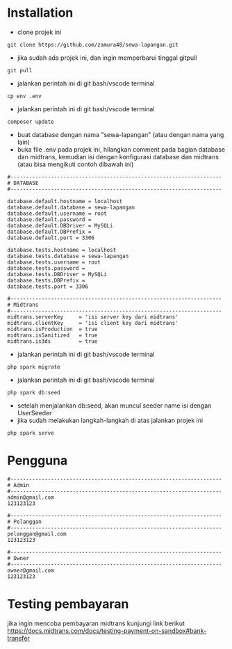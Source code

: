 # Installation
- clone projek ini
```clone
git clone https://github.com/zamura48/sewa-lapangan.git
```

- jika sudah ada projek ini, dan ingin memperbarui tinggal gitpull
```clone
git pull
```

- jalankan perintah ini di git bash/vscode terminal
```cpenv
cp env .env
```

- jalankan perintah ini di git bash/vscode terminal
```composerupdate
composer update
```

- buat database dengan nama "sewa-lapangan" (atau dengan nama yang lain)
- buka file .env pada projek ini, hilangkan comment pada bagian database dan midtrans, kemudian isi dengan konfigurasi database dan midtrans (atau bisa mengikuti contoh dibawah ini)
```env
#--------------------------------------------------------------------
# DATABASE
#--------------------------------------------------------------------

database.default.hostname = localhost
database.default.database = sewa-lapangan
database.default.username = root
database.default.password = 
database.default.DBDriver = MySQLi
database.default.DBPrefix =
database.default.port = 3306

database.tests.hostname = localhost
database.tests.database = sewa-lapangan
database.tests.username = root
database.tests.password = 
database.tests.DBDriver = MySQLi
database.tests.DBPrefix =
database.tests.port = 3306

#--------------------------------------------------------------------
# Midtrans
#--------------------------------------------------------------------
midtrans.serverKey     = 'isi server key dari midtrans'
midtrans.clientKey     = 'isi client key dari midtrans'
midtrans.isProduction  = true
midtrans.isSanitized   = true
midtrans.is3ds         = true
```

- jalankan perintah ini di git bash/vscode terminal
```migrate
php spark migrate
```

- jalankan perintah ini di git bash/vscode terminal
```seed
php spark db:seed
```

- setelah menjalankan db:seed, akan muncul seeder name isi dengan UserSeeder
- jika sudah melakukan langkah-langkah di atas jalankan projek ini
```serve
php spark serve
```

# Pengguna
```user
#--------------------------------------------------------------------
# Admin
#--------------------------------------------------------------------
admin@gmail.com
123123123

#--------------------------------------------------------------------
# Pelanggan
#--------------------------------------------------------------------
pelanggan@gmail.com
123123123

#--------------------------------------------------------------------
# Owner
#--------------------------------------------------------------------
owner@gmail.com
123123123
```

# Testing pembayaran
jika ingin mencoba pembayaran midtrans kunjungi link berikut https://docs.midtrans.com/docs/testing-payment-on-sandbox#bank-transfer
